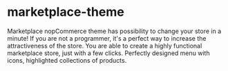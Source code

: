# marketplace-theme
Marketplace nopCommerce theme has possibility to change your store in a minute! If you are not a programmer, it's a perfect way to increase the attractiveness of the store. You are able to create a highly functional marketplace store, just with a few clicks. Perfectly designed menu with icons, highlighted collections of products.
